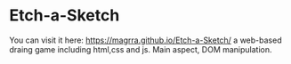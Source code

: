 # Etch-a-Sketch
You can visit it here: https://magrra.github.io/Etch-a-Sketch/
a web-based draing game including html,css and js. Main aspect, DOM manipulation.
